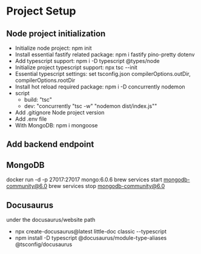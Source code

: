 # Project Setup

## Node project initialization
- Initialize node project: npm init
- Install essential fastify related package: npm i fastify pino-pretty dotenv
- Add typescript support: npm i -D typescript @types/node
- Initialize project typescript support: npx tsc --init
- Essential typescript settings: set tsconfig.json compilerOptions.outDir, compilerOptions.rootDir
- Install hot reload required package: npm i -D concurrently nodemon
- script
  - build: "tsc"
  - dev: "concurrently \"tsc -w\" \"nodemon dist/index.js\""
- Add .gitignore Node project version
- Add .env file
- With MongoDB: npm i mongoose

## Add backend endpoint

## MongoDB
docker run -d -p 27017:27017 mongo:6.0.6
brew services start mongodb-community@6.0
brew services stop mongodb-community@6.0

## Docusaurus
under the docusaurus/website path
- npx create-docusaurus@latest little-doc classic --typescript
- npm install -D typescript @docusaurus/module-type-aliases @tsconfig/docusaurus